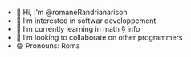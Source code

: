 - 👋 Hi, I’m @romaneRandrianarison
- 👀 I’m interested in softwar developpement
- 🌱 I’m currently learning in math § info
- 💞️ I’m looking to collaborate on other programmers
- 😄 Pronouns: Roma

<!---
romaneRandrianarison/romaneRandrianarison is a ✨ special ✨ repository because its `README.md` (this file) appears on your GitHub profile.
You can click the Preview link to take a look at your changes.
--->
